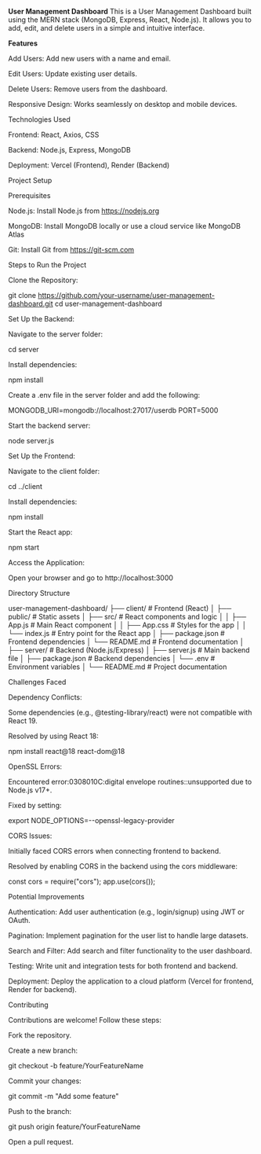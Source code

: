 **User Management Dashboard**
This is a User Management Dashboard built using the MERN stack (MongoDB, Express, React, Node.js). It allows you to add, edit, and delete users in a simple and intuitive interface.

**Features**

Add Users: Add new users with a name and email.

Edit Users: Update existing user details.

Delete Users: Remove users from the dashboard.

Responsive Design: Works seamlessly on desktop and mobile devices.

Technologies Used

Frontend: React, Axios, CSS

Backend: Node.js, Express, MongoDB

Deployment: Vercel (Frontend), Render (Backend)

Project Setup

Prerequisites

Node.js: Install Node.js from https://nodejs.org

MongoDB: Install MongoDB locally or use a cloud service like MongoDB Atlas

Git: Install Git from https://git-scm.com

Steps to Run the Project

Clone the Repository:

git clone https://github.com/your-username/user-management-dashboard.git
cd user-management-dashboard

Set Up the Backend:

Navigate to the server folder:

cd server

Install dependencies:

npm install

Create a .env file in the server folder and add the following:

MONGODB_URI=mongodb://localhost:27017/userdb
PORT=5000

Start the backend server:

node server.js

Set Up the Frontend:

Navigate to the client folder:

cd ../client

Install dependencies:

npm install

Start the React app:

npm start

Access the Application:

Open your browser and go to http://localhost:3000

Directory Structure

user-management-dashboard/
├── client/                  # Frontend (React)
│   ├── public/              # Static assets
│   ├── src/                 # React components and logic
│   │   ├── App.js           # Main React component
│   │   ├── App.css          # Styles for the app
│   │   └── index.js         # Entry point for the React app
│   ├── package.json         # Frontend dependencies
│   └── README.md            # Frontend documentation
│
├── server/                  # Backend (Node.js/Express)
│   ├── server.js            # Main backend file
│   ├── package.json         # Backend dependencies
│   └── .env                 # Environment variables
│
└── README.md                # Project documentation

Challenges Faced

Dependency Conflicts:

Some dependencies (e.g., @testing-library/react) were not compatible with React 19.

Resolved by using React 18:

npm install react@18 react-dom@18

OpenSSL Errors:

Encountered error:0308010C:digital envelope routines::unsupported due to Node.js v17+.

Fixed by setting:

export NODE_OPTIONS=--openssl-legacy-provider

CORS Issues:

Initially faced CORS errors when connecting frontend to backend.

Resolved by enabling CORS in the backend using the cors middleware:

const cors = require("cors");
app.use(cors());

Potential Improvements

Authentication: Add user authentication (e.g., login/signup) using JWT or OAuth.

Pagination: Implement pagination for the user list to handle large datasets.

Search and Filter: Add search and filter functionality to the user dashboard.

Testing: Write unit and integration tests for both frontend and backend.

Deployment: Deploy the application to a cloud platform (Vercel for frontend, Render for backend).

Contributing

Contributions are welcome! Follow these steps:

Fork the repository.

Create a new branch:

git checkout -b feature/YourFeatureName

Commit your changes:

git commit -m "Add some feature"

Push to the branch:

git push origin feature/YourFeatureName

Open a pull request.
